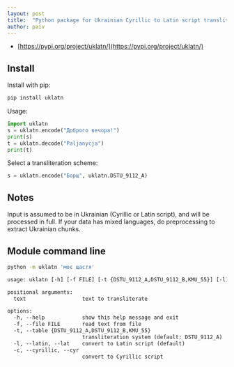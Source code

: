 ```yaml
---
layout: post
title:  "Python package for Ukrainian Cyrillic to Latin script transliteration"
author: paiv
---
```


- [https://pypi.org/project/uklatn/](https://pypi.org/project/uklatn/)


Install
--

Install with pip:
```sh
pip install uklatn
```


Usage:
```py
import uklatn
s = uklatn.encode("Доброго вечора!")
print(s)
t = uklatn.decode("Paljanycja")
print(t)
```

Select a transliteration scheme:
```py
s = uklatn.encode("Борщ", uklatn.DSTU_9112_A)
```


Notes
--
Input is assumed to be in Ukrainian (Cyrillic or Latin script), and will be processed in full.
If your data has mixed languages, do preprocessing to extract Ukrainian chunks.


Module command line
--
```sh
python -m uklatn 'моє щастя'
```

```txt
usage: uklatn [-h] [-f FILE] [-t {DSTU_9112_A,DSTU_9112_B,KMU_55}] [-l] [-c] [text ...]

positional arguments:
  text                  text to transliterate

options:
  -h, --help            show this help message and exit
  -f, --file FILE       read text from file
  -t, --table {DSTU_9112_A,DSTU_9112_B,KMU_55}
                        transliteration system (default: DSTU_9112_A)
  -l, --latin, --lat    convert to Latin script (default)
  -c, --cyrillic, --cyr
                        convert to Cyrillic script
```
